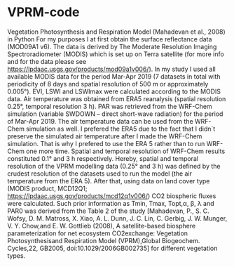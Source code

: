 # VPRM-code
Vegetation Photosynthesis and Respiration Model (Mahadevan et al., 2008) in Python
For my purposes I at first obtain the surface reflectance data (MOD09A1 v6). The data is derived by The Moderate Resolution Imaging Spectroradiometer (MODIS) which is set up on Terra satellite (for more info and for the data please see https://lpdaac.usgs.gov/products/mod09a1v006/). In my study I used all available MODIS data for the period Mar-Apr 2019 (7 datasets in total with periodicity of 8 days and spatial resolution of 500 m or approximately 0.005°). EVI, LSWI and LSWImax were calculated according to the MODIS data. Air temperature was obtained from ERA5 reanalysis (spatial resolution 0.25°, temporal resolution 3 h). PAR was retrieved from the WRF-Chem simulation (variable SWDOWN – direct short-wave radiation) for the period of Mar-Apr 2019. The air temperature data can be used from the WRF-Chem simulation as well. I prefered the ERA5 due to the fact that I didn`t preserve the simulated air temperature after I made the WRF-Chem simulation. That is why I prefered to use the ERA 5 rather than to run WRF-Chem one more time. Spatial and temporal resolution of WRF-Chem results constituted 0.1° and 3 h respectively. Hereby, spatial and temporal resolution of the VPRM modelling data (0.25° and 3 h) was defined by the crudest resolution of the datasets used to run the model (the air temperature from the ERA 5). After that, using data on land cover type (MODIS product, MCD12Q1; https://lpdaac.usgs.gov/products/mcd12q1v006/) CO2 biospheric fluxes were calculated. Such prior information as Tmin, Tmax, Topt,α, β, λ and PAR0 was derived from the Table 2 of the study [Mahadevan, P., S. C. Wofsy, D. M. Matross, X. Xiao, A. L. Dunn, J. C. Lin, C. Gerbig, J. W. Munger, V. Y. Chow,and E. W. Gottlieb (2008), A satellite-based biosphere parameterization for net ecosystem CO2exchange: Vegetation Photosynthesisand Respiration Model (VPRM),Global Biogeochem. Cycles,22, GB2005, doi:10.1029/2006GB002735] for different vegetation types. 
